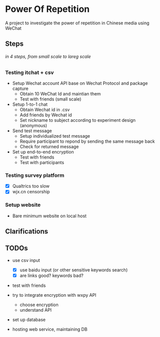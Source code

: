 #  Power Of Repetition
A project to investigate the power of repetition in Chinese media using WeChat

## Steps
###### in 4 steps, from small scale to lareg scale
### Testing itchat + csv
* Setup Wechat account API base on Wechat Protocol and package capture
  * Obtain 10 WeChat Id and maintian them
  * Test with friends (small scale)
* Setup 1-to-1 chat
  * Obtain Wechat id in .csv
  * Add friends by Wechat id
  * Set nickname to subject according to experiment design (anonymous)
* Send test message
  * Setup individualized test message 
  * Require participant to repond by sending the same message back
  * Check for returned message
* Set up end-to-end encryption
  * Test with friends
  * Test with participants
  
### Testing survey platform
- [X] Qualtrics too slow
- [X] wjx.cn censorship

### Setup website
* Bare minimum website on local host

Clarifications
----

TODOs
----
* use csv input
  - [X] use baidu input (or other sensitive keywords search)
  - [X] are links good? keywords bad?
* test with friends 

* try to integrate encryption with wxpy API
    * choose encryption
    * understand API
* set up database
* hosting web service, maintaining DB
